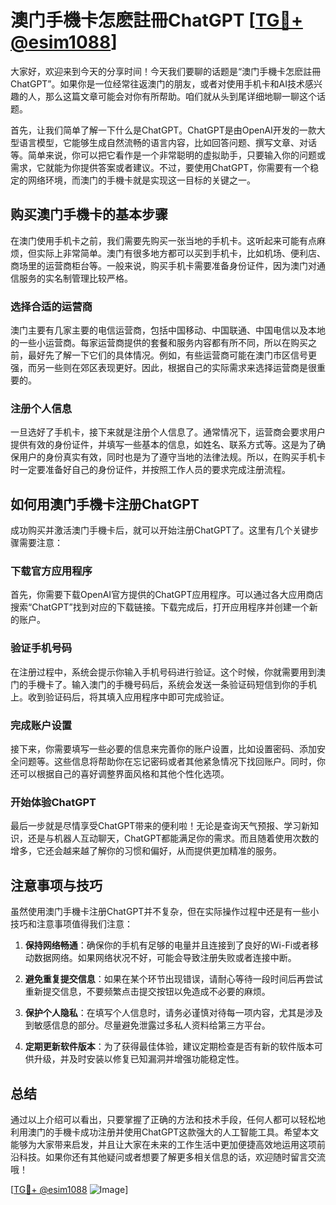 # 澳门手機卡怎麽註冊ChatGPT [[TG💪+ @esim1088](https://t.me/s/esim1088)]

大家好，欢迎来到今天的分享时间！今天我们要聊的话题是“澳门手機卡怎麽註冊ChatGPT”。如果你是一位经常往返澳门的朋友，或者对使用手机卡和AI技术感兴趣的人，那么这篇文章可能会对你有所帮助。咱们就从头到尾详细地聊一聊这个话题。

首先，让我们简单了解一下什么是ChatGPT。ChatGPT是由OpenAI开发的一款大型语言模型，它能够生成自然流畅的语言内容，比如回答问题、撰写文章、对话等。简单来说，你可以把它看作是一个非常聪明的虚拟助手，只要输入你的问题或需求，它就能为你提供答案或者建议。不过，要使用ChatGPT，你需要有一个稳定的网络环境，而澳门的手機卡就是实现这一目标的关键之一。

## 购买澳门手機卡的基本步骤

在澳门使用手机卡之前，我们需要先购买一张当地的手机卡。这听起来可能有点麻烦，但实际上非常简单。澳门有很多地方都可以买到手机卡，比如机场、便利店、商场里的运营商柜台等。一般来说，购买手机卡需要准备身份证件，因为澳门对通信服务的实名制管理比较严格。

### 选择合适的运营商

澳门主要有几家主要的电信运营商，包括中国移动、中国联通、中国电信以及本地的一些小运营商。每家运营商提供的套餐和服务内容都有所不同，所以在购买之前，最好先了解一下它们的具体情况。例如，有些运营商可能在澳门市区信号更强，而另一些则在郊区表现更好。因此，根据自己的实际需求来选择运营商是很重要的。

### 注册个人信息

一旦选好了手机卡，接下来就是注册个人信息了。通常情况下，运营商会要求用户提供有效的身份证件，并填写一些基本的信息，如姓名、联系方式等。这是为了确保用户的身份真实有效，同时也是为了遵守当地的法律法规。所以，在购买手机卡时一定要准备好自己的身份证件，并按照工作人员的要求完成注册流程。

## 如何用澳门手機卡注册ChatGPT

成功购买并激活澳门手機卡后，就可以开始注册ChatGPT了。这里有几个关键步骤需要注意：

### 下载官方应用程序

首先，你需要下载OpenAI官方提供的ChatGPT应用程序。可以通过各大应用商店搜索“ChatGPT”找到对应的下载链接。下载完成后，打开应用程序并创建一个新的账户。

### 验证手机号码

在注册过程中，系统会提示你输入手机号码进行验证。这个时候，你就需要用到澳门的手機卡了。输入澳门的手機号码后，系统会发送一条验证码短信到你的手机上。收到验证码后，将其填入应用程序中即可完成验证。

### 完成账户设置

接下来，你需要填写一些必要的信息来完善你的账户设置，比如设置密码、添加安全问题等。这些信息将帮助你在忘记密码或者其他紧急情况下找回账户。同时，你还可以根据自己的喜好调整界面风格和其他个性化选项。

### 开始体验ChatGPT

最后一步就是尽情享受ChatGPT带来的便利啦！无论是查询天气预报、学习新知识，还是与机器人互动聊天，ChatGPT都能满足你的需求。而且随着使用次数的增多，它还会越来越了解你的习惯和偏好，从而提供更加精准的服务。

## 注意事项与技巧

虽然使用澳门手機卡注册ChatGPT并不复杂，但在实际操作过程中还是有一些小技巧和注意事项值得我们注意：

1. **保持网络畅通**：确保你的手机有足够的电量并且连接到了良好的Wi-Fi或者移动数据网络。如果网络状况不好，可能会导致注册失败或者连接中断。
   
2. **避免重复提交信息**：如果在某个环节出现错误，请耐心等待一段时间后再尝试重新提交信息，不要频繁点击提交按钮以免造成不必要的麻烦。

3. **保护个人隐私**：在填写个人信息时，请务必谨慎对待每一项内容，尤其是涉及到敏感信息的部分。尽量避免泄露过多私人资料给第三方平台。

4. **定期更新软件版本**：为了获得最佳体验，建议定期检查是否有新的软件版本可供升级，并及时安装以修复已知漏洞并增强功能稳定性。

## 总结

通过以上介绍可以看出，只要掌握了正确的方法和技术手段，任何人都可以轻松地利用澳门的手機卡成功注册并使用ChatGPT这款强大的人工智能工具。希望本文能够为大家带来启发，并且让大家在未来的工作生活中更加便捷高效地运用这项前沿科技。如果你还有其他疑问或者想要了解更多相关信息的话，欢迎随时留言交流哦！

[[TG💪+ @esim1088](https://t.me/s/esim1088) ![Image](https://i.postimg.cc/4NQfJmqS/Snipaste-2025-05-13-00-14-12.png)]